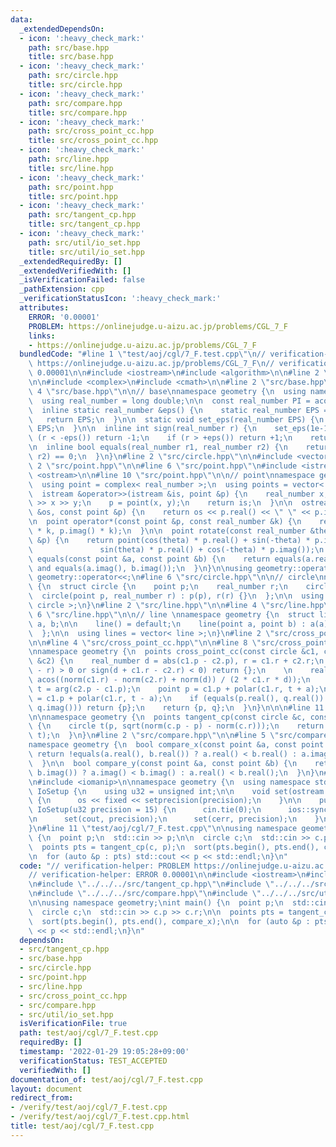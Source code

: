 ```yaml
---
data:
  _extendedDependsOn:
  - icon: ':heavy_check_mark:'
    path: src/base.hpp
    title: src/base.hpp
  - icon: ':heavy_check_mark:'
    path: src/circle.hpp
    title: src/circle.hpp
  - icon: ':heavy_check_mark:'
    path: src/compare.hpp
    title: src/compare.hpp
  - icon: ':heavy_check_mark:'
    path: src/cross_point_cc.hpp
    title: src/cross_point_cc.hpp
  - icon: ':heavy_check_mark:'
    path: src/line.hpp
    title: src/line.hpp
  - icon: ':heavy_check_mark:'
    path: src/point.hpp
    title: src/point.hpp
  - icon: ':heavy_check_mark:'
    path: src/tangent_cp.hpp
    title: src/tangent_cp.hpp
  - icon: ':heavy_check_mark:'
    path: src/util/io_set.hpp
    title: src/util/io_set.hpp
  _extendedRequiredBy: []
  _extendedVerifiedWith: []
  _isVerificationFailed: false
  _pathExtension: cpp
  _verificationStatusIcon: ':heavy_check_mark:'
  attributes:
    ERROR: '0.00001'
    PROBLEM: https://onlinejudge.u-aizu.ac.jp/problems/CGL_7_F
    links:
    - https://onlinejudge.u-aizu.ac.jp/problems/CGL_7_F
  bundledCode: "#line 1 \"test/aoj/cgl/7_F.test.cpp\"\n// verification-helper: PROBLEM\
    \ https://onlinejudge.u-aizu.ac.jp/problems/CGL_7_F\n// verification-helper: ERROR\
    \ 0.00001\n\n#include <iostream>\n#include <algorithm>\n\n#line 2 \"src/tangent_cp.hpp\"\
    \n\n#include <complex>\n#include <cmath>\n\n#line 2 \"src/base.hpp\"\n\n#line\
    \ 4 \"src/base.hpp\"\n\n// base\nnamespace geometry {\n  using namespace std;\n\
    \  using real_number = long double;\n\n  const real_number PI = acosl(-1);\n\n\
    \  inline static real_number &eps() {\n    static real_number EPS = 1e-10;\n \
    \   return EPS;\n  }\n\n  static void set_eps(real_number EPS) {\n    eps() =\
    \ EPS;\n  }\n\n  inline int sign(real_number r) {\n    set_eps(1e-10);\n    if\
    \ (r < -eps()) return -1;\n    if (r > +eps()) return +1;\n    return 0;\n  }\n\
    \n  inline bool equals(real_number r1, real_number r2) {\n    return sign(r1 -\
    \ r2) == 0;\n  }\n}\n#line 2 \"src/circle.hpp\"\n\n#include <vector>\n\n#line\
    \ 2 \"src/point.hpp\"\n\n#line 6 \"src/point.hpp\"\n#include <istream>\n#include\
    \ <ostream>\n\n#line 10 \"src/point.hpp\"\n\n// point\nnamespace geometry {\n\
    \  using point = complex< real_number >;\n  using points = vector< point >;\n\n\
    \  istream &operator>>(istream &is, point &p) {\n    real_number x, y;\n    is\
    \ >> x >> y;\n    p = point(x, y);\n    return is;\n  }\n\n  ostream &operator<<(ostream\
    \ &os, const point &p) {\n    return os << p.real() << \" \" << p.imag();\n  }\n\
    \n  point operator*(const point &p, const real_number &k) {\n    return point(p.real()\
    \ * k, p.imag() * k);\n  }\n\n  point rotate(const real_number &theta, const point\
    \ &p) {\n    return point(cos(theta) * p.real() + sin(-theta) * p.imag(),\n  \
    \               sin(theta) * p.real() + cos(-theta) * p.imag());\n  }\n\n  bool\
    \ equals(const point &a, const point &b) {\n    return equals(a.real(), b.real())\
    \ and equals(a.imag(), b.imag());\n  }\n}\n\nusing geometry::operator>>;\nusing\
    \ geometry::operator<<;\n#line 6 \"src/circle.hpp\"\n\n// circle\nnamespace geometry\
    \ {\n  struct circle {\n    point p;\n    real_number r;\n    circle() {}\n  \
    \  circle(point p, real_number r) : p(p), r(r) {}\n  };\n\n  using circles = vector<\
    \ circle >;\n}\n#line 2 \"src/line.hpp\"\n\n#line 4 \"src/line.hpp\"\n\n#line\
    \ 6 \"src/line.hpp\"\n\n// line \nnamespace geometry {\n  struct line {\n    point\
    \ a, b;\n\n    line() = default;\n    line(point a, point b) : a(a), b(b) {}\n\
    \  };\n\n  using lines = vector< line >;\n}\n#line 2 \"src/cross_point_cc.hpp\"\
    \n\n#line 4 \"src/cross_point_cc.hpp\"\n\n#line 8 \"src/cross_point_cc.hpp\"\n\
    \nnamespace geometry {\n  points cross_point_cc(const circle &c1, const circle\
    \ &c2) {\n    real_number d = abs(c1.p - c2.p), r = c1.r + c2.r;\n    if (sign(d\
    \ - r) > 0 or sign(d + c1.r - c2.r) < 0) return {};\n    \n    real_number a =\
    \ acos((norm(c1.r) - norm(c2.r) + norm(d)) / (2 * c1.r * d));\n    real_number\
    \ t = arg(c2.p - c1.p);\n    point p = c1.p + polar(c1.r, t + a);\n    point q\
    \ = c1.p + polar(c1.r, t - a);\n    if (equals(p.real(), q.real()) and equals(p.imag(),\
    \ q.imag())) return {p};\n    return {p, q};\n  }\n}\n\n\n#line 11 \"src/tangent_cp.hpp\"\
    \n\nnamespace geometry {\n  points tangent_cp(const circle &c, const point &p)\
    \ {\n    circle t(p, sqrt(norm(c.p - p) - norm(c.r)));\n    return cross_point_cc(c,\
    \ t);\n  }\n}\n#line 2 \"src/compare.hpp\"\n\n#line 5 \"src/compare.hpp\"\n\n\
    namespace geometry {\n  bool compare_x(const point &a, const point &b) {\n   \
    \ return !equals(a.real(), b.real()) ? a.real() < b.real() : a.imag() < b.imag();\n\
    \  }\n\n  bool compare_y(const point &a, const point &b) {\n    return !equals(a.imag(),\
    \ b.imag()) ? a.imag() < b.imag() : a.real() < b.real();\n  }\n}\n#line 1 \"src/util/io_set.hpp\"\
    \n#include <iomanip>\n\nnamespace geometry {\n  using namespace std;\n  class\
    \ IoSetup {\n    using u32 = unsigned int;\n\n    void set(ostream &os, u32 precision)\
    \ {\n      os << fixed << setprecision(precision);\n    }\n\n    public:\n   \
    \ IoSetup(u32 precision = 15) {\n      cin.tie(0);\n      ios::sync_with_stdio(0);\n\
    \n      set(cout, precision);\n      set(cerr, precision);\n    }\n  } iosetup;\n\
    }\n#line 11 \"test/aoj/cgl/7_F.test.cpp\"\n\nusing namespace geometry;\nint main()\
    \ {\n  point p;\n  std::cin >> p;\n\n  circle c;\n  std::cin >> c.p >> c.r;\n\n\
    \  points pts = tangent_cp(c, p);\n  sort(pts.begin(), pts.end(), compare_x);\n\
    \n  for (auto &p : pts) std::cout << p << std::endl;\n}\n"
  code: "// verification-helper: PROBLEM https://onlinejudge.u-aizu.ac.jp/problems/CGL_7_F\n\
    // verification-helper: ERROR 0.00001\n\n#include <iostream>\n#include <algorithm>\n\
    \n#include \"../../../src/tangent_cp.hpp\"\n#include \"../../../src/point.hpp\"\
    \n#include \"../../../src/compare.hpp\"\n#include \"../../../src/util/io_set.hpp\"\
    \n\nusing namespace geometry;\nint main() {\n  point p;\n  std::cin >> p;\n\n\
    \  circle c;\n  std::cin >> c.p >> c.r;\n\n  points pts = tangent_cp(c, p);\n\
    \  sort(pts.begin(), pts.end(), compare_x);\n\n  for (auto &p : pts) std::cout\
    \ << p << std::endl;\n}\n"
  dependsOn:
  - src/tangent_cp.hpp
  - src/base.hpp
  - src/circle.hpp
  - src/point.hpp
  - src/line.hpp
  - src/cross_point_cc.hpp
  - src/compare.hpp
  - src/util/io_set.hpp
  isVerificationFile: true
  path: test/aoj/cgl/7_F.test.cpp
  requiredBy: []
  timestamp: '2022-01-29 19:05:28+09:00'
  verificationStatus: TEST_ACCEPTED
  verifiedWith: []
documentation_of: test/aoj/cgl/7_F.test.cpp
layout: document
redirect_from:
- /verify/test/aoj/cgl/7_F.test.cpp
- /verify/test/aoj/cgl/7_F.test.cpp.html
title: test/aoj/cgl/7_F.test.cpp
---
```

